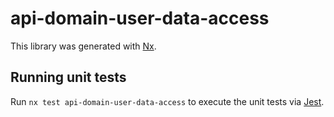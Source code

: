 # api-domain-user-data-access

This library was generated with [Nx](https://nx.dev).

## Running unit tests

Run `nx test api-domain-user-data-access` to execute the unit tests via [Jest](https://jestjs.io).
